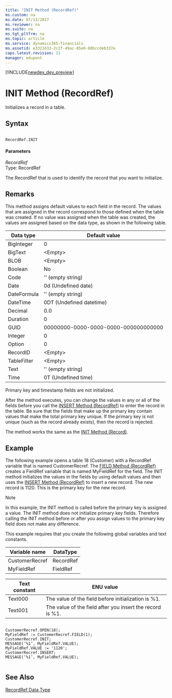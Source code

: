 ```yaml
---
title: "INIT Method (RecordRef)"
ms.custom: na
ms.date: 07/13/2017
ms.reviewer: na
ms.suite: na
ms.tgt_pltfrm: na
ms.topic: article
ms.service: dynamics365-financials
ms.assetid: e3321633-2c2f-49ac-85e0-80bccdeb337e
caps.latest.revision: 11
manager: edupont
---
```


[!INCLUDE[newdev_dev_preview](../includes/newdev_dev_preview.md)]

# INIT Method (RecordRef)
Initializes a record in a table.  
  
## Syntax  
  
```  
  
RecordRef.INIT  
```  
  
#### Parameters  
 *RecordRef*  
 Type: RecordRef  
  
 The RecordRef that is used to identify the record that you want to initialize.  
  
## Remarks  
 This method assigns default values to each field in the record. The values that are assigned in the record correspond to those defined when the table was created. If no value was assigned when the table was created, the values are assigned based on the data type, as shown in the following table.  
  
|Data type|Default value|  
|---------------|-------------------|  
|BigInteger|0|  
|BigText|\<Empty>|  
|BLOB|\<Empty>|  
|Boolean|No|  
|Code|'' \(empty string\)|  
|Date|0d \(Undefined date\)|  
|DateFormula|'' \(empty string\)|  
|DateTime|0DT \(Undefined datetime\)|  
|Decimal|0.0|  
|Duration|0|  
|GUID|00000000-0000-0000-0000-000000000000|  
|Integer|0|  
|Option|0|  
|RecordID|\<Empty>|  
|TableFilter|\<Empty>|  
|Text|'' \(empty string\)|  
|Time|0T \(Undefined time\)|  
  
 Primary key and timestamp fields are not initialized.  
  
 After the method executes, you can change the values in any or all of the fields before you call the [INSERT Method \(RecordRef\)](devenv-INSERT-Method-RecordRef.md) to enter the record in the table. Be sure that the fields that make up the primary key contain values that make the total primary key unique. If the primary key is not unique \(such as the record already exists\), then the record is rejected.  
  
 The method works the same as the [INIT Method \(Record\)](devenv-INIT-Method-Record.md).  
  
## Example  
 The following example opens a table 18 \(Customer\) with a RecordRef variable that is named CustomerRecref. The [FIELD Method \(RecordRef\)](devenv-FIELD-Method-RecordRef.md) creates a FieldRef variable that is named MyFieldRef for the field. The INIT method initializes the values in the fields by using default values and then uses the [INSERT Method \(RecordRef\)](devenv-INSERT-Method-RecordRef.md) to insert a new record. The new record is 1120. This is the primary key for the new record.  
  
> [!NOTE]  
>  In this example, the INIT method is called before the primary key is assigned a value. The INIT method does not initialize primary key fields. Therefore calling the INIT method before or after you assign values to the primary key field does not make any difference.  
  
 This example requires that you create the following global variables and text constants.  
  
|Variable name|DataType|  
|-------------------|--------------|  
|CustomerRecref|RecordRef|  
|MyFieldRef|FieldRef|  
  
|Text constant|ENU value|  
|-------------------|---------------|  
|Text000|The value of the field before initialization is %1.|  
|Text001|The value of the field after you insert the record is %1.|  
  
```  
  
CustomerRecref.OPEN(18);  
MyFieldRef := CustomerRecref.FIELD(1);  
CustomerRecref.INIT;  
MESSAGE(‘%1’, MyFieldRef.VALUE);  
MyFieldRef.VALUE := '1120';  
CustomerRecref.INSERT;  
MESSAGE(‘%1’, MyFieldRef.VALUE);  
  
```  
  
## See Also  
 [RecordRef Data Type](../datatypes/devenv-RecordRef-Data-Type.md)